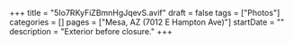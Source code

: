 +++
title = "5Io7RKyFiZBmnHgJqevS.avif"
draft = false
tags = ["Photos"]
categories = []
pages = ["Mesa, AZ (7012 E Hampton Ave)"]
startDate = ""
description = "Exterior before closure."
+++
